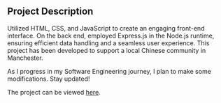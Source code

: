 ## Project Description

Utilized HTML, CSS, and JavaScript to create an engaging front-end interface. On the back end, employed Express.js in the Node.js runtime, ensuring efficient data handling and a seamless user experience. This project has been developed to support a local Chinese community in Manchester.

As I progress in my Software Engineering journey, I plan to make some modifications. Stay updated!

The project can be viewed [here](https://ouamboc.github.io/RedRestaurant-Manchester/index.html).
